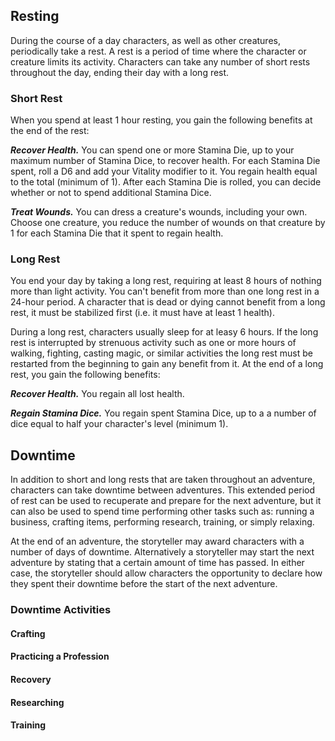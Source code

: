 ## Resting
During the course of a day characters, as well as other creatures, periodically
take a rest. A rest is a period of time where the character or creature limits
its activity. Characters can take any number of short rests throughout the day,
ending their day with a long rest.

### Short Rest
When you spend at least 1 hour resting, you gain the following benefits at the
end of the rest:

___Recover Health.___ You can spend one or more Stamina Die, up to your maximum
number of Stamina Dice, to recover health. For each Stamina Die spent, roll a D6
and add your Vitality modifier to it. You regain health equal to the total
(minimum of 1). After each Stamina Die is rolled, you can decide whether or not
to spend additional Stamina Dice.

___Treat Wounds.___ You can dress a creature's wounds, including your own.
Choose one creature, you reduce the number of wounds on that creature by 1 for
each Stamina Die that it spent to regain health.

### Long Rest
You end your day by taking a long rest, requiring at least 8 hours of nothing
more than light activity. You can't benefit from more than one long rest in a
24-hour period. A character that is dead or dying cannot benefit from a long
rest, it must be stabilized first (i.e. it must have at least 1 health).

During a long rest, characters usually sleep for at leasy 6 hours. If the long
rest is interrupted by strenuous activity such as one or more hours of walking,
fighting, casting magic, or similar activities the long rest must be restarted
from the beginning to gain any benefit from it. At the end of a long rest, you
gain the following benefits:

___Recover Health.___ You regain all lost health.

___Regain Stamina Dice.___ You regain spent Stamina Dice, up to a a number of
dice equal to half your character's level (minimum 1).

## Downtime
In addition to short and long rests that are taken throughout an adventure,
characters can take downtime between adventures. This extended period of rest
can be used to recuperate and prepare for the next adventure, but it can also be
used to spend time performing other tasks such as: running a business, crafting
items, performing research, training, or simply relaxing.

At the end of an adventure, the storyteller may award characters with a number
of days of downtime. Alternatively a storyteller may start the next adventure by
stating that a certain amount of time has passed. In either case, the
storyteller should allow characters the opportunity to declare how they spent
their downtime before the start of the next adventure.

### Downtime Activities

#### Crafting

#### Practicing a Profession

#### Recovery

#### Researching

#### Training